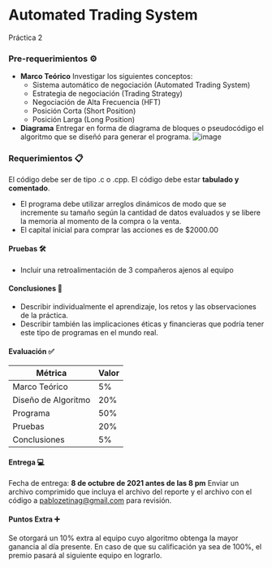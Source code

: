 # Automated Trading System


Práctica 2
### Pre-requerimientos ⚙️

- **Marco Teórico** Investigar los siguientes conceptos:
  - Sistema automático de negociación (Automated Trading System)
  - Estrategia de negociación (Trading Strategy)
  - Negociación de Alta Frecuencia (HFT)
  - Posición Corta (Short Position)
  - Posición Larga (Long Position)
- **Diagrama** Entregar en forma de diagrama de bloques o pseudocódigo el algoritmo que se diseñó para generar el programa.
![image](https://user-images.githubusercontent.com/66523396/136708868-0f89c64d-3a51-4b39-b626-1e7adda3cb9c.png)

### Requerimientos 📋
El código debe ser de tipo .c o .cpp. El código debe estar **tabulado y comentado**.
- El programa debe utilizar arreglos dinámicos de modo que se incremente
su tamaño según la cantidad de datos evaluados y se libere la memoria al
momento de la compra o la venta.
- El capital inicial para comprar las acciones es de $2000.00


#### Pruebas 🛠️
- Incluir una retroalimentación de 3 compañeros ajenos al equipo

#### Conclusiones 📖
- Describir individualmente el aprendizaje, los retos y las observaciones de la práctica.
- Describir también las implicaciones éticas y financieras que podría tener
este tipo de programas en el mundo real.

#### Evaluación ✅ 

| Métrica      | Valor |
| ----------- | ----------- |
| Marco Teórico      | 5%       |
| Diseño de Algoritmo   | 20%        |
| Programa   | 50%        |
| Pruebas   | 20%        |
| Conclusiones   | 5%        |

#### Entrega 💻
Fecha de entrega: **8 de octubre de 2021 antes de las 8 pm**
Enviar un archivo comprimido que incluya el archivo del reporte y el archivo con el
código a pablozetinag@gmail.com para revisión.

#### Puntos Extra ➕
Se otorgará un 10% extra al equipo cuyo algoritmo obtenga la mayor ganancia al
día presente. En caso de que su calificación ya sea de 100%, el premio pasará al
siguiente equipo en lograrlo.
